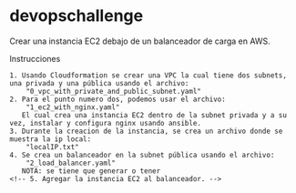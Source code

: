 # devopschallenge
Crear una instancia EC2 debajo de un balanceador de carga en AWS.

Instrucciones

    1. Usando Cloudformation se crear una VPC la cual tiene dos subnets, una privada y una pública usando el archivo:
        "0_vpc_with_private_and_public_subnet.yaml"
    2. Para el punto numero dos, podemos usar el archivo:
        "1_ec2_with_nginx.yaml"
       El cual crea una instancia EC2 dentro de la subnet privada y a su vez, instalar y configura nginx usando ansible.
    3. Durante la creacion de la instancia, se crea un archivo donde se muestra la ip local:
        "localIP.txt"
    4. Se crea un balanceador en la subnet pública usando el archivo:
        "2_load_balancer.yaml"
       NOTA: se tiene que generar o tener
    <!-- 5. Agregar la instancia EC2 al balanceador. -->
